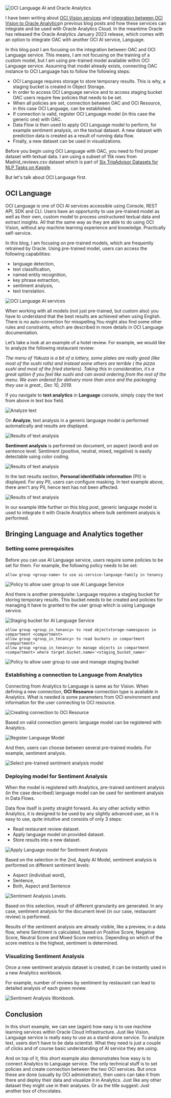 ![OCI Language AI and Oracle Analytics](https://github.com/zigavaupot/blogger/blob/main/another-box-of-chocolates-language-ai-and-oac/images/language-ai-and-oac.png?raw=true)

I have been writing about [OCI Vision services](https://zigavaupot.blogspot.com/2022/08/oracle-ai-vision-just-like-box-of.html) and [integration between OCI Vision to Oracle Analytics](https://zigavaupot.blogspot.com/2022/09/using-ai-vision-model-for-image.html)in previous blog posts and how these services can integrate and be used with Oracle Analytics Cloud. In the meantime Oracle has released the Oracle Analytics January 2023 release, which comes with an option to integrate OAC with another OCI AI service, Language.

In this blog post I am focusing on the integration between OAC and OCI Language service. This means, I am not focusing on the training of a custom model, but I am using pre-trained model available within OCI Language service.
Assuming that model already exists, connecting OAC instance to OCI Language has to follow the following steps:

* OCI Language requires storage to store temporary results. This is why, a staging bucket is created in Object Storage.
* In order to access OCI Language service and to access staging bucket OAC users require few policies that needs to be set.
* When all policies are set, connection between OAC and OCI Resource, in this case OCI Language, can be established.
* If connection is valid, register OCI Language model (in this case the generic one) with OAC.
* Data Flow is then used to apply OCI Language model to perform, for example sentiment analysis, on the textual dataset. A new dataset with prediction data is created as a result of running data flow.
* Finally, a new dataset can be used in visualizations.

Before you begin using OCI Language with OAC, you need to find proper dataset with textual data. I am using a subset of 15k rows from Madrid_reviews.csv dataset which is part of [Six TripAdvisor Datasets for NLP Tasks on Kaggle](https://www.kaggle.com/datasets/inigolopezrioboo/a-tripadvisor-dataset-for-nlp-tasks).

But let's talk about OCI Language first.

## OCI Language

OCI Language is one of OCI AI services accessible using Console, REST API, SDK and CLI. Users have an opportunity to use pre-trained model as well as their own, custom model to process unstructured textual data and extract insights. All that the same way as they are able to do using OCI Vision, without any machine learning experience and knowledge. Practically self-service.

In this blog, I am focusing on pre-trained models, which are frequently retrained by Oracle. Using pre-trained model, users can access the following capabilities:

* language detection,
* text classification,
* named entity recognition,
* key phrase extraction,
* sentiment analysis,
* text translation.

![OCI Language AI services](https://github.com/zigavaupot/blogger/blob/main/another-box-of-chocolates-language-ai-and-oac/images/oci-language-ai-service.png?raw=true)

When working with all models (not just pre-trained, but custom also) you have to understand that the best results are achieved when using English. There is no auto-correction for misspelling.You might also find some other rules and constraints, which are described in more details in OCI Language documentation.

Let’s take a look at an example of a hotel review. For example, we would like to analyze the following restaurant review:

*The menu of Yakuza is a bit of a lottery, some plates are really good (like most of the sushi rolls) and instead some others are terrible ( the pizza sushi and most of the fried starters). Taking this in consideration, it´s a great option if you feel like sushi and can avoid ordering from the rest of the menu. We even ordered for delivery more than once and the packaging they use is great., Dec 10, 2019.*

If you navigate to **text analytics** in **Language** console, simply copy the text from above in text box field.

![Analyze text](https://github.com/zigavaupot/blogger/blob/main/another-box-of-chocolates-language-ai-and-oac/images/analyze-text-in-console.png?raw=true)

On **Analyze**, text analysis in a generic language model is performed automatically and results are displayed.

![Results of text analysis](https://github.com/zigavaupot/blogger/blob/main/another-box-of-chocolates-language-ai-and-oac/images/results-of-text-analysis-1.png?raw=true)

**Sentiment analysis** is performed on document, on aspect (word) and on sentence level. Sentiment (positive, neutral, mixed, negative) is easily detectable using color coding.

![Results of text analysis](https://github.com/zigavaupot/blogger/blob/main/another-box-of-chocolates-language-ai-and-oac/images/results-of-text-analysis-2.png?raw=true)

In the last results section, **Personal identifiable information** (PII) is displayed. For any PII, users can configure masking. In text example above, there aren't any PII, hence text has not been affected.

![Results of text analysis](https://github.com/zigavaupot/blogger/blob/main/another-box-of-chocolates-language-ai-and-oac/images/results-of-text-analysis-3.png?raw=true)

In our example little further on this blog post, generic language model is used to integrate it with Oracle Analytics where bulk sentiment analysis is performed.

## Bringing Language and Analytics together

### Setting some prerequisites

Before you can use AI Language service, users require some policies to be set for them. For example, the following policy needs to be set:

```text
allow group <group-name> to use ai-service-language-family in tenancy
```

![Policy to allow user group to use AI Language Service](https://github.com/zigavaupot/blogger/blob/main/another-box-of-chocolates-language-ai-and-oac/images/allow-user-group-use-ai-language.png?raw=true)

And there is another prerequisite: Language requires a staging bucket for storing temporary results. This bucket needs to be created and policies for managing it have to granted to the user group which is using Language service.

![Staging bucket for AI Language Service](https://github.com/zigavaupot/blogger/blob/main/another-box-of-chocolates-language-ai-and-oac/images/staging-bucket-for-language.png?raw=true)

```text
allow group <group_in_tenancy> to read objectstorage-namespaces in compartment <compartment>
allow group <group_in_tenancy> to read buckets in compartment <compartment>
allow group <group_in_tenancy> to manage objects in compartment <compartment> where target.bucket.name='<staging_bucket_name>'
```

![Policy to allow user group to use and manage staging bucket](https://github.com/zigavaupot/blogger/blob/main/another-box-of-chocolates-language-ai-and-oac/images/policies-for-staging-bucket.png?raw=true)

### Establishing a connection to Language from Analytics

Connecting from Analytics to Language is same as for Vision. When defining a new connection, **OCI Resource** connection type is available in Analytics. What is needed is some parameters from OCI environment and information for the user connecting to OCI resource.

![Creating connection to OCI Resource](https://github.com/zigavaupot/blogger/blob/main/another-box-of-chocolates-language-ai-and-oac/images/oci-resource-connection.png?raw=true)

Based on valid connection generic language model can be registered with Analytics.

![Register Language Model](https://github.com/zigavaupot/blogger/blob/main/another-box-of-chocolates-language-ai-and-oac/images/register-language-model-menu.png?raw=true)

And then, users can choose between several pre-trained models. For example, sentiment analysis.

![Select pre-trained sentiment analysis model](https://github.com/zigavaupot/blogger/blob/main/images/another-box-of-chocolates-language-ai-and-oac/select-sentiment-analysis.png?raw=true)

### Deploying model for Sentiment Analysis

When the model is registered with Analytics, pre-trained sentiment analysis (in the case described) language model can be used for sentiment analysis in Data Flows.

Data flow itself is pretty straight forward. As any other activity within Analytics, it is designed to be used by any slightly advanced user, as it is easy to use, quite intuitive and consists of only 3 steps:

* Read restaurant review dataset.
* Apply language model on provided dataset.
* Store results into a new dataset.

![Apply Language model for Sentiment Analysis](https://github.com/zigavaupot/blogger/blob/main/another-box-of-chocolates-language-ai-and-oac/images/apply-ai-model.png?raw=true)

Based on the selection in the 2nd, Apply AI Model, sentiment analysis is performed on different sentiment levels:

* Aspect (individual word),
* Sentence,
* Both, Aspect and Sentence

![Sentiment Analysis Levels](https://github.com/zigavaupot/blogger/blob/main/another-box-of-chocolates-language-ai-and-oac/images/sentiment-analysis-levels.png?raw=true).

Based on this selection, result of different granularity are generated. In any case, sentiment analysis for the document level (in our case, restaurant review) is performed.

Results of the sentiment analysis are already visible, like a preview, in a data flow, where Sentiment is calculated, based on Positive Score, Negative Score, Neutral Score and Mixed Score metrics. Depending on which of the score metrics is the highest, sentiment is determined.

### Visualizing Sentiment Analysis

Once a new sentiment analysis dataset is created, it can be instantly used in a new Analytics workbook.

For example, number of reviews by sentiment by restaurant can lead to detailed analysis of each given review.

![Sentiment Analysis Workbook](https://github.com/zigavaupot/blogger/blob/main/another-box-of-chocolates-language-ai-and-oac/images/trip-advisor-sentiment-analysis-workbook.png?raw=true).

## Conclusion

In this short example, we can see (again) how easy is to use machine learning services within Oracle Cloud Infrastructure. Just like Vision, Language service is really easy to use as a stand-alone service. To analyze text, users don't have to be data scientist. What they need is just a couple of clicks and of course basic understanding of AI service they are using.

And on top of it, this short example also demonstrates how easy is to connect Analytics to Language service. The only technical stuff is to set policies and create connection between the two OCI services. But once these are done (usually by OCI administrator), then users can take it from there and deploy their data and visualize it in Analytics. Just like any other dataset they might use in their analyses. Or as the title suggest: Just another box of chocolates.